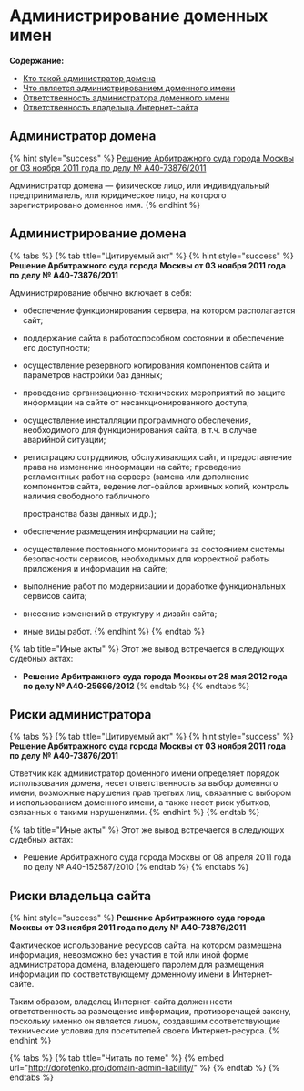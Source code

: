 # Администрирование доменных имен

**Содержание:**

* [Кто такой администратор домена](https://github.com/xCounsel/kardamon/blob/master/Russian/courts/admin.md#Администратор-домена--физическое-лицо-или-индивидуальный-предприниматель-или-юридическое-лицо-на-которого-зарегистрировано-доменное-имя)
* [Что является администрированием доменного имени](https://github.com/xCounsel/kardamon/blob/master/Russian/courts/admin.md#Администрирование-обычно-включает-в-себя-обеспечение-функционирования-сервера-поддержание-сайта-в-работоспособном-состоянии-и-обеспечение-его-доступности-осуществление-резервного-копирования-компонентов-сайта-и-параметров-настройки-баз-данных-иные-виды-работ)
* [Ответственность администратора доменного имени](https://github.com/xCounsel/kardamon/blob/master/Russian/courts/admin.md#Администратор-доменного-имени-определяет-порядок-использования-домена-несет-ответственность-за-выбор-доменного-имени-возможные-нарушения-прав-третьих-лиц-связанные-с-выбором-и-использованием-доменного-имени-а-также-несет-риск-убытков-связанных-с-такими-нарушениями)
* [Ответственность владельца Интернет-сайта](https://github.com/xCounsel/kardamon/blob/master/Russian/courts/admin.md#Владелец-Интернет-сайта-должен-нести-ответственность-за-размещение-информации-противоречащей-закону-поскольку-именно-он-является-лицом-создавшим-соответствующие-технические-условия-для-посетителей-своего-Интернет-ресурса)

## Администратор домена

{% hint style="success" %}
[Решение Арбитражного суда города Москвы от 03 ноября 2011 года по делу № А40-73876/2011](http://kad.arbitr.ru/Document/Pdf/2e569e23-5278-4d2e-8791-25039f54287f/b040a40f-dd1a-492e-ae3e-6f093fa60fcd/A40-73876-2011_20111103_Reshenija_i_postanovlenija.pdf)

Администратор домена — физическое лицо, или индивидуальный предприниматель, или юридическое лицо, на которого зарегистрировано доменное имя.
{% endhint %}

## Администрирование домена

{% tabs %}
{% tab title="Цитируемый акт" %}
{% hint style="success" %}
**Решение Арбитражного суда города Москвы от 03 ноября 2011 года по делу № А40-73876/2011**

Администрирование обычно включает в себя:

* обеспечение функционирования сервера, на котором располагается сайт; 
* поддержание сайта в работоспособном состоянии и обеспечение его доступности; 
* осуществление резервного копирования компонентов сайта и параметров настройки баз данных; 
* проведение организационно-технических мероприятий по защите информации на сайте от несанкционированного доступа; 
* осуществление инсталляции программного обеспечения, необходимого для функционирования сайта, в т.ч. в случае аварийной ситуации;
* регистрацию сотрудников, обслуживающих сайт, и предоставление права на изменение информации на сайте; проведение регламентных работ на сервере \(замена или дополнение компонентов сайта, ведение лог-файлов архивных копий, контроль наличия свободного табличного 

  пространства базы данных и др.\); 

* обеспечение размещения информации на сайте; 
* осуществление постоянного мониторинга за состоянием системы безопасности сервисов, необходимых для корректной работы приложения и информации на сайте; 
* выполнение работ по модернизации и доработке функциональных сервисов сайта; 
* внесение изменений в структуру и дизайн сайта; 
* иные виды работ.
{% endhint %}
{% endtab %}

{% tab title="Иные акты" %}
Этот же вывод встречается в следующих судебных актах:

* **Решение Арбитражного суда города Москвы от 28 мая 2012 года по делу № А40-25696/2012**
{% endtab %}
{% endtabs %}

## Риски администратора

{% tabs %}
{% tab title="Цитируемый акт" %}
{% hint style="success" %}
**Решение Арбитражного суда города Москвы от 03 ноября 2011 года по делу № А40-73876/2011**

Ответчик как администратор доменного имени определяет порядок использования домена, несет ответственность за выбор доменного имени, возможные нарушения прав третьих лиц, связанные с выбором и использованием доменного имени, а также несет риск убытков, связанных с такими нарушениями.
{% endhint %}
{% endtab %}

{% tab title="Иные акты" %}
Этот же вывод встречается в следующих судебных актах:

* Решение Арбитражного суда города Москвы от 08 апреля 2011 года по делу № А40-152587/2010
{% endtab %}
{% endtabs %}

## Риски владельца сайта

{% hint style="success" %}
**Решение Арбитражного суда города Москвы от 03 ноября 2011 года по делу № А40-73876/2011**

Фактическое использование ресурсов сайта, на котором размещена информация, невозможно без участия в той или иной форме администратора домена, владеющего паролем для размещения информации по соответствующему доменному имени в Интернет-сайте.

Таким образом, владелец Интернет-сайта должен нести ответственность за размещение информации, противоречащей закону, поскольку именно он является лицом, создавшим соответствующие технические условия для посетителей своего Интернет-ресурса.
{% endhint %}

{% tabs %}
{% tab title="Читать по теме" %}
{% embed url="http://dorotenko.pro/domain-admin-liability/" %}
{% endtab %}
{% endtabs %}

